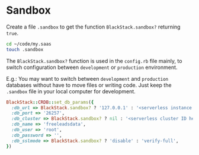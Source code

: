 # Sandbox

Create a file `.sandbox` to get the function `BlackStack.sandbox?` returning `true`.

```bash
cd ~/code/my.saas
touch .sandbox
```

The `BlackStack.sandbox?` function is used in the `config.rb` file mainly, to switch configuration between `development` or `production` environment.

E.g.: You may want to switch between `development` and `production` databases without have to move files or writing code. Just keep the `.sandbox` file in your local computer for development.

```ruby
BlackStack::CRDB::set_db_params({ 
  :db_url => BlackStack.sandbox? ? '127.0.0.1' : '<serverless instance IP here>', 
  :db_port => '26257', 
  :db_cluster => BlackStack.sandbox? ? nil : '<serverless cluster ID here>', # this parameter is optional. Use this when using CRDB serverless.
  :db_name => 'freeleadsdata', 
  :db_user => 'root', 
  :db_password => '',
  :db_sslmode => BlackStack.sandbox? ? 'disable' : 'verify-full',
})
```